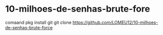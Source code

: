 # 10-milhoes-de-senhas-brute-fore
comaand pkg install git
git clone https://github.com/LOMEU12/10-milhoes-de-senhas-brute-force